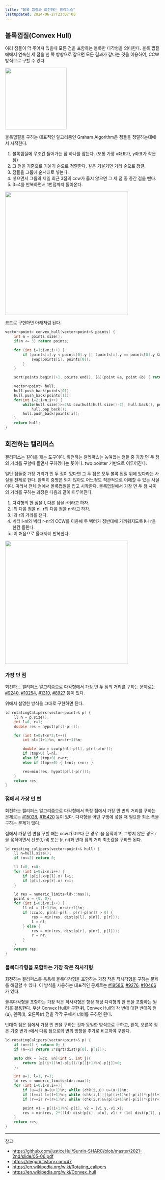 ```yaml
---
title: "볼록 껍질과 회전하는 캘리퍼스"
lastUpdated: 2024-06-27T23:07:00
---
```

## 볼록껍질(Convex Hull)

여러 점들이 막 주어져 있을때 모든 점을 포함하는 볼록한 다각형을 의미한다. 볼록 껍질에에서 연속한 세 점을 한 쪽 방향으로 잡으면 모든 결과가 같다는 것을 이용하여, CCW 방식으로 구할 수 있다.

<img src="https://github.com/rlaisqls/TIL/assets/81006587/3a9e5c6d-ba41-4390-b401-6a37673bad23" style="height: 200px"/>

볼록껍질을 구하는 대표적인 알고리즘인 Graham Algorithm은 점들을 정렬하는데에서 시작한다.
1. 볼록껍질에 무조건 들어가는 점 하나를 잡는다. (보통 가장 x좌표가, y좌표가 작은 점)
2. 그 점을 기준으로 기울기 순으로 정렬한다. 같은 기울기면 거리 순으로 정렬.
3. 점들을 그룹에 순서대로 넣는다. 
4. 넣으면서 그룹의 제일 최근 3점의 ccw가 옳지 않으면 그 세 점 중 중간 점을 뺀다.
5. 3~4를 반복하면서 1번점까지 돌아온다.
   
<img src="https://github.com/rlaisqls/TIL/assets/81006587/910c6654-de1e-43cf-b140-c851d70e31e1" style="height: 400px"/>

코드로 구현하면 아래처럼 된다.

```c
vector<point> convex_hull(vector<point>& points) {
    int n = points.size();
    if(n <= 3) return points;

    for (int i=1;i<n;i++) {
        if (points[i].y < points[0].y || (points[i].y == points[0].y && points[i].x < points[0].x)) {
            swap(points[i], points[0]);
        }
    }

    sort(points.begin()+1, points.end(), [&](point &a, point &b) { return cmp(a, b, points[0]); });

    vector<point> hull;
    hull.push_back(points[0]);
    hull.push_back(points[1]);
    for(int i=2;i<n;i++) {
        while(hull.size()>=2&& ccw(hull[hull.size()-2], hull.back(), points[i]) <= 0)
            hull.pop_back();
        hull.push_back(points[i]);
    }
    return hull;
}
```

## 회전하는 캘리퍼스 

캘리퍼스는 길이를 재는 도구이다. 회전하는 캘리퍼스는 놓여있는 점들 중 가장 먼 두 점의 거리를 구할때 돌면서 구하겠다는 뜻이다. two pointer 기반으로 이루어진다.

일단 점들중 가장 거리가 먼 두 점이 있다면 그 두 점은 모두 볼록 껍질 위에 있다라는 사실을 전제로 한다. 완벽히 증명은 되지 않아도 어느정도 직관적으로 이해할 수 있는 사실이다. 따라서 전체 점에서 볼록껍질을 잡고 시작한다. 볼록껍질에서 가장 먼 두 점 사이의 거리를 구하는 과정은 다음과 같이 이루어진다.

1. 다각형의 한 점을 l, 다른 점을 r이라고 하자.
2. l의 다음 점을 nl, r의 다음 점을 nr라고 하자.
3. l과 r의 거리를 잰다.
4. 벡터 l-nl와 벡터 r-nr의 CCW를 이용해 두 벡터가 정반대에 가까워지도록 l나 r을 한칸 돌린다.
5. l이 처음으로 올때까지 반복한다.

<img src="https://github.com/rlaisqls/TIL/assets/81006587/510139c9-0fe5-4d08-86bc-9ee5507884c4" style="height: 400px"/>

### 가장 먼 점

회전하는 캘리퍼스 알고리즘으로 다각형에서 가장 먼 두 점의 거리를 구하는 문제로는 [#9240](https://www.acmicpc.net/problem/9240), [#10254](https://www.acmicpc.net/problem/10254), [#1310](https://www.acmicpc.net/problem/1310), [#8927](https://www.acmicpc.net/problem/8927) 등이 있다.

위에서 설명한 방식을 그대로 구현하면 된다.

```c
ld rotatingCalipers(vector<point>& p) {
    ll n = p.size();
    int l=0, r=1;
    double res = hypot(p[l]-p[r]);

    for (int t=0;t<n*2;t++){
        int nl=(l+1)%n, nr=(r+1)%n;

        double tmp = ccw(p[nl]-p[l], p[r]-p[nr]);
        if (tmp>0) l=nl;
        else if (tmp<0) r=nr;
        else if (tmp==0) { l=nl; r=nr; }

        res=min(res, hypot(p[l]-p[r]));
    }
    return res;
}
```

### 점에서 가장 먼 변

회전하는 캘리퍼스 알고리즘으로 다각형에서 특정 점에서 가장 먼 변의 거리를 구하는 문제로는 [#15028](https://www.acmicpc.net/problem/15028), [#15420](https://www.acmicpc.net/problem/15420) 등이 있다. 다각형을 어떤 구멍에 넣을 때 필요한 최소 폭을 구하는 문제가 많다. 

점에서 가장 먼 변을 구할 때는 ccw가 0보다 큰 경우 l을 움직이고, 그렇지 않은 경우 r을 움직이면서 선분(l, nl) 또는 (r, nl)과 반대 점의 거리 최솟값을 구하면 된다.

```c
ld rotating_calipers(vector<point>& hull) {
    ll n=hull.size();
    if (n<=2) return 0;

    ll l=0, r=0;
    for (int i=0;i<n;i++) {
        if (p[i].x<p[l].x) l=i;
        if (p[i].x>p[r].x) r=i;
    }

    ld res = numeric_limits<ld>::max();
    point o = {0, 0};
    for (int i=0;i<n;i++) {
        ll nl = (l+1)%n, nr=(r+1)%n;
        if (ccw(o, p[nl]-p[l], p[r]-p[nr]) > 0) {
            res = min(res, dist(p[l], p[nl], p[r]));
            l = nl;
        } else {
            res = min(res, dist(p[r], p[nr], p[l]));
            r = nr;
        }
    }
    return res;
}
```

### 볼록다각형을 포함하는 가장 작은 직사각형

회전하는 캘리퍼스를 응용해 볼록다각형을 포함하는 가장 작은 직사각형을 구하는 문제를 해결할 수 있다. 이 방식을 사용하는 대표적인 문제로는 [#19586](https://www.acmicpc.net/problem/19586), [#9276](https://www.acmicpc.net/problem/9276), [#10466](https://www.acmicpc.net/problem/10466)가 있다. 

볼록다각형을 포함하는 가장 작은 직사각형은 항상 해당 다각형의 한 변을 포함하는 원리를 활용한다. 우선 Convex Hull을 구한 뒤, Convex Hull의 각 변에 대한 반대쪽 점(u), 왼쪽(l), 오른쪽(r) 점을 각각 구해서 너비를 구하면 된다. 

반대쪽 점은 점에서 가장 먼 변을 구하는 것과 동일한 방식으로 구하고, 왼쪽, 오른쪽 점은 기준 변과 r에서 다음 점으로의 변의 방향을 추가로 비교하여 구한다.

```c
ld rotatingCalipers(vector<point>& p) {
    if (n==1) { return 0; }
    if (n==2) return 2*sqrt(dist(p[0], p[1]));

    auto chk = [&cx, &n](int i, int j){
        return (p[(i+1)%n]-p[i])/(p[(j+1)%n]-p[j])>0;
    };

    int u=1, l=1, r=1;
    ld res = numeric_limits<ld>::max();
    for (int i=0;i<n;i++){
        if (u==i) u=(u+1)%n; while (chk(i,u)) u=(u+1)%n;
        if (l==i) l=(l+1)%n; while (chk(i,l)||(p[(i+1)%n]-p[i])*(p[(l+1)%n]-p[l])<0) l=(l+1)%n;
        if (r==i) r=(r+1)%n; while (chk(i,r)&&(p[(i+1)%n]-p[i])*(p[(r+1)%n]-p[r])>0) r=(r+1)%n;

        point v1 = p[(i+1)%n]-p[i], v2 = {v1.y,-v1.x};
        res = min(res, 2*((ld) dist(p[i], p[u], v1) + (ld) dist(p[l], p[r], v2)));
    }
    return res;
}
```

---
참고
- https://github.com/justiceHui/Sunrin-SHARC/blob/master/2021-2nd/slide/05-06.pdf
- https://degurii.tistory.com/47
- https://en.wikipedia.org/wiki/Rotating_calipers
- https://en.wikipedia.org/wiki/Convex_hull
